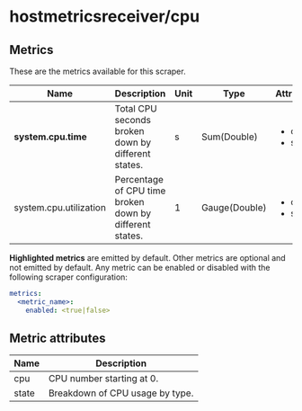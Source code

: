 [comment]: <> (Code generated by mdatagen. DO NOT EDIT.)

# hostmetricsreceiver/cpu

## Metrics

These are the metrics available for this scraper.

| Name | Description | Unit | Type | Attributes |
| ---- | ----------- | ---- | ---- | ---------- |
| **system.cpu.time** | Total CPU seconds broken down by different states. | s | Sum(Double) | <ul> <li>cpu</li> <li>state</li> </ul> |
| system.cpu.utilization | Percentage of CPU time broken down by different states. | 1 | Gauge(Double) | <ul> <li>cpu</li> <li>state</li> </ul> |

**Highlighted metrics** are emitted by default. Other metrics are optional and not emitted by default.
Any metric can be enabled or disabled with the following scraper configuration:

```yaml
metrics:
  <metric_name>:
    enabled: <true|false>
```

## Metric attributes

| Name | Description |
| ---- | ----------- |
| cpu | CPU number starting at 0. |
| state | Breakdown of CPU usage by type. |

